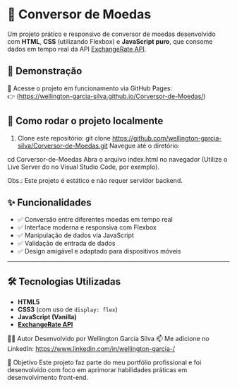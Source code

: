 # 💱 Conversor de Moedas

Um projeto prático e responsivo de conversor de moedas desenvolvido com **HTML**, **CSS** (utilizando Flexbox) e **JavaScript puro**, que consome dados em tempo real da API [ExchangeRate API](https://www.exchangerate-api.com/).

## 🚀 Demonstração

🔗 Acesse o projeto em funcionamento via GitHub Pages:  
👉 (https://wellington-garcia-silva.github.io/Corversor-de-Moedas/)

## 🧪 Como rodar o projeto localmente

1. Clone este repositório:
   git clone https://github.com/wellington-garcia-silva/Corversor-de-Moedas.git
Navegue até o diretório:

cd Corversor-de-Moedas
Abra o arquivo index.html no navegador (Utilize o Live Server do no Visual Studio Code, por exemplo).

Obs.: Este projeto é estático e não requer servidor backend.

## ✨ Funcionalidades

- ✅ Conversão entre diferentes moedas em tempo real
- ✅ Interface moderna e responsiva com Flexbox
- ✅ Manipulação de dados via JavaScript
- ✅ Validação de entrada de dados
- ✅ Design amigável e adaptado para dispositivos móveis

---

## 🛠️ Tecnologias Utilizadas

- **HTML5**
- **CSS3** (com uso de `display: flex`)
- **JavaScript (Vanilla)**
- **[ExchangeRate API](https://www.exchangerate-api.com/)**

👨‍💻 Autor
Desenvolvido por Wellington Garcia Silva
📫 Me adicione no LinkedIn: https://www.linkedin.com/in/wellington-garcia-/

💼 Objetivo
Este projeto faz parte do meu portfólio profissional e foi desenvolvido com foco em aprimorar habilidades práticas em desenvolvimento front-end.
